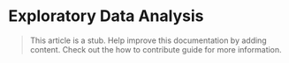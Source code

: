# Exploratory Data Analysis 

> This article is a stub. Help improve this documentation by adding content. Check out the how to contribute guide for more information. 

